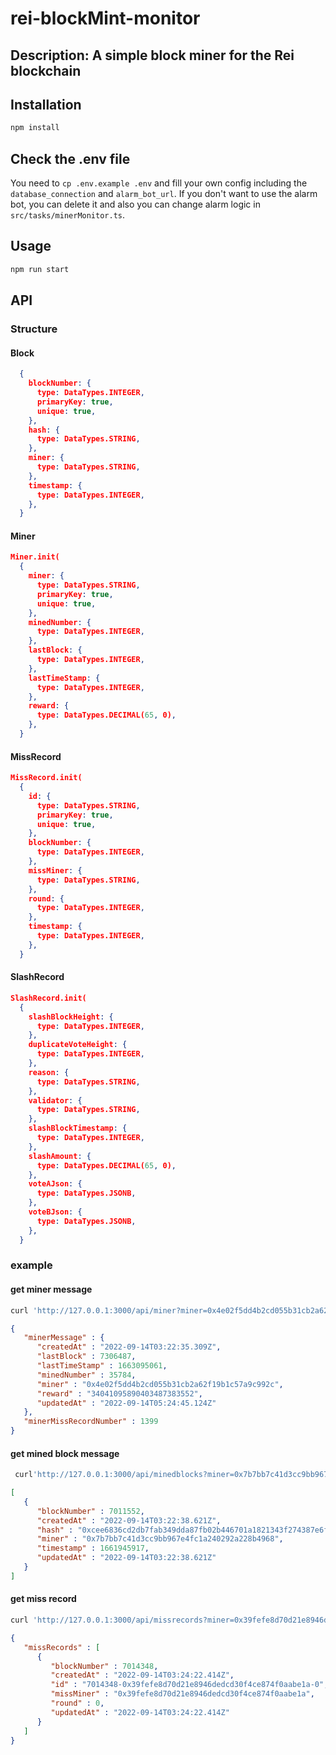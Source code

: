 # rei-blockMint-monitor
## Description: A simple block miner for the Rei blockchain

## Installation
```bash
npm install
```

## Check the .env file
You need to `cp .env.example .env` and fill your own config including the `database_connection` and `alarm_bot_url`.
If you don't want to use the alarm bot, you can delete it and also you can change alarm logic in `src/tasks/minerMonitor.ts`.
## Usage
```bash
npm run start
```
## API
### Structure
#### Block
```json
  {
    blockNumber: {
      type: DataTypes.INTEGER,
      primaryKey: true,
      unique: true,
    },
    hash: {
      type: DataTypes.STRING,
    },
    miner: {
      type: DataTypes.STRING,
    },
    timestamp: {
      type: DataTypes.INTEGER,
    },
  }
```
#### Miner
```json
Miner.init(
  {
    miner: {
      type: DataTypes.STRING,
      primaryKey: true,
      unique: true,
    },
    minedNumber: {
      type: DataTypes.INTEGER,
    },
    lastBlock: {
      type: DataTypes.INTEGER,
    },
    lastTimeStamp: {
      type: DataTypes.INTEGER,
    },
    reward: {
      type: DataTypes.DECIMAL(65, 0),
    },
  }
```

#### MissRecord
```json
MissRecord.init(
  {
    id: {
      type: DataTypes.STRING,
      primaryKey: true,
      unique: true,
    },
    blockNumber: {
      type: DataTypes.INTEGER,
    },
    missMiner: {
      type: DataTypes.STRING,
    },
    round: {
      type: DataTypes.INTEGER,
    },
    timestamp: {
      type: DataTypes.INTEGER,
    },
  }
```

#### SlashRecord

```json
SlashRecord.init(
  {
    slashBlockHeight: {
      type: DataTypes.INTEGER,
    },
    duplicateVoteHeight: {
      type: DataTypes.INTEGER,
    },
    reason: {
      type: DataTypes.STRING,
    },
    validator: {
      type: DataTypes.STRING,
    },
    slashBlockTimestamp: {
      type: DataTypes.INTEGER,
    },
    slashAmount: {
      type: DataTypes.DECIMAL(65, 0),
    },
    voteAJson: {
      type: DataTypes.JSONB,
    },
    voteBJson: {
      type: DataTypes.JSONB,
    },
  }
```

### example

#### get miner message
```bash
curl 'http://127.0.0.1:3000/api/miner?miner=0x4e02f5dd4b2cd055b31cb2a62f19b1c57a9c992c'
```

```json
{
   "minerMessage" : {
      "createdAt" : "2022-09-14T03:22:35.309Z",
      "lastBlock" : 7306487,
      "lastTimeStamp" : 1663095061,
      "minedNumber" : 35784,
      "miner" : "0x4e02f5dd4b2cd055b31cb2a62f19b1c57a9c992c",
      "reward" : "34041095890403487383552",
      "updatedAt" : "2022-09-14T05:24:45.124Z"
   },
   "minerMissRecordNumber" : 1399
}
```

#### get mined block message
```bash
 curl'http://127.0.0.1:3000/api/minedblocks?miner=0x7b7bb7c41d3cc9bb967e4fc1a240292a228b4968&offset=10&limit=1' 
 ```

```json
[
   {
      "blockNumber" : 7011552,
      "createdAt" : "2022-09-14T03:22:38.621Z",
      "hash" : "0xcee6836cd2db7fab349dda87fb02b446701a1821343f274387e6fdff8d964ec8",
      "miner" : "0x7b7bb7c41d3cc9bb967e4fc1a240292a228b4968",
      "timestamp" : 1661945917,
      "updatedAt" : "2022-09-14T03:22:38.621Z"
   }
]
```

#### get miss record
```bash
curl 'http://127.0.0.1:3000/api/missrecords?miner=0x39fefe8d70d21e8946dedcd30f4ce874f0aabe1a&offset=1&limit=1'
```

```json
{
   "missRecords" : [
      {
         "blockNumber" : 7014348,
         "createdAt" : "2022-09-14T03:24:22.414Z",
         "id" : "7014348-0x39fefe8d70d21e8946dedcd30f4ce874f0aabe1a-0",
         "missMiner" : "0x39fefe8d70d21e8946dedcd30f4ce874f0aabe1a",
         "round" : 0,
         "updatedAt" : "2022-09-14T03:24:22.414Z"
      }
   ]
}
```
